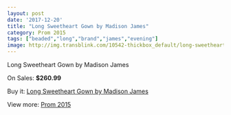 ```yaml
---
layout: post
date: '2017-12-20'
title: "Long Sweetheart Gown by Madison James"
category: Prom 2015
tags: ["beaded","long","brand","james","evening"]
image: http://img.transblink.com/10542-thickbox_default/long-sweetheart-gown-by-madison-james.jpg
---
```

Long Sweetheart Gown by Madison James

On Sales: **$260.99**
<a href="https://www.transblink.com/en/prom-2015/3424-long-sweetheart-gown-by-madison-james.html"><amp-img layout="responsive" width="600" height="600" src="//img.transblink.com/10542-thickbox_default/long-sweetheart-gown-by-madison-james.jpg" alt="Long Sweetheart Gown by Madison James 0" /></a>
<a href="https://www.transblink.com/en/prom-2015/3424-long-sweetheart-gown-by-madison-james.html"><amp-img layout="responsive" width="600" height="600" src="//img.transblink.com/10543-thickbox_default/long-sweetheart-gown-by-madison-james.jpg" alt="Long Sweetheart Gown by Madison James 1" /></a>

Buy it: [Long Sweetheart Gown by Madison James](https://www.transblink.com/en/prom-2015/3424-long-sweetheart-gown-by-madison-james.html "Long Sweetheart Gown by Madison James")

View more: [Prom 2015](https://www.transblink.com/en/10-prom-2015 "Prom 2015")